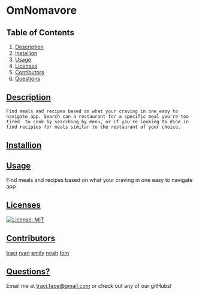 
  # OmNomavore 

  ## Table of Contents 

  1. [Description](https://github.com/traciface/READMEGenerator#Description)
  2. [Installion](https://github.com/traciface/READMEGenerator#Installion)
  3. [Usage](https://github.com/traciface/READMEGenerator#Usage)
  4. [Licenses](https://github.com/traciface/READMEGenerator#Licenses)
  5. [Contibutors](https://github.com/traciface/READMEGenerator#Contibutors)
  6. [Questions](https://github.com/traciface/READMEGenerator#Questions)
  
  ## [Description](#Description)
    Find meals and recipes based on what your craving in one easy to navigate app. Search can a restaurant for a specific meal you're too tired  to cook by searching by menu, or if you're looking to dine in find recipies for meals similar to the restaurant of your choice.

  ## [Installion](#Installion)
  

  ## [Usage](#Usage)
  Find meals and recipes based on what your craving in one easy to navigate app

  ## [Licenses](#Licenses)
  [![License: MIT](https://img.shields.io/badge/License-MIT-yellow.svg)](https://opensource.org/licenses/MIT)

  ## [Contributors](#Contributors)
  [traci](https://github.com/traciface)
  [ryan](https://github.com/WRManns)
  [emily](https://github.com/emily-x12)
  [noah](https://github.com/noahhelton98)
  [tom](https://github.com/WRManns)
  
  ## [Questions?](#Questions)
  Email me at traci.face@gmail.com or check out any of our gitHubs!

